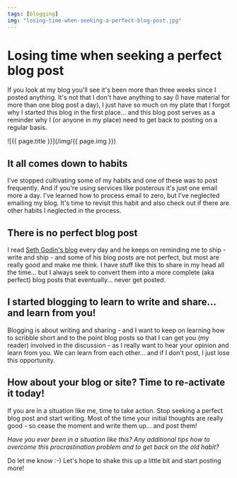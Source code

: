 ```yaml
---
tags: [blogging]
img: "losing-time-when-seeking-a-perfect-blog-post.jpg"
---
```


# Losing time when seeking a perfect blog post


If you look at my blog you'll see it's been more than three weeks since I posted anything. It's not that I don't have anything to say (I have material for more than one blog post a day), I just have so much on my plate that I forgot why I started this blog in the first place... and this blog post serves as a reminder why I (or anyone in my place) need to get back to posting on a regular basis.

<!--More-->

![{{ page.title }}](/img/{{ page.img }})

## It all comes down to habits

I've stopped cultivating some of my habits and one of these was to post frequently. And if you're using services like posterous it's just one email more a day. I've learned how to process email to zero, but I've neglected emailing my blog. It's time to revisit this habit and also check out if there are other habits I neglected in the process.

## There is no perfect blog post

I read [Seth Godin's blog](http://sethgodin.typepad.com/) every day and he keeps on reminding me to ship - write and ship - and some of his blog posts are not perfect, but most are really good and make me think. I have stuff like this to share in my head all the time... but I always seek to convert them into a more complete (aka perfect) blog posts that eventually... never get posted.

## I started blogging to learn to write and share... and learn from you!

Blogging is about writing and sharing - and I want to keep on learning how to scribble short and to the point blog posts so that I can get you (my reader) involved in the discussion - as I really want to hear your opinion and learn from you. We can learn from each other... and if I don't post, I just lose this opportunity.

## How about your blog or site? Time to re-activate it today!

If you are in a situation like me, time to take action. Stop seeking a perfect blog post and start writing. Most of the time your initial thoughts are really good - so cease the moment and write them up... and post them!

_Have you ever been in a situation like this? Any additional tips how to overcome this procrastination problem and to get back on the old habit?_

Do let me know :-) Let's hope to shake this up a little bit and start posting more!

  
  
  
 

  



[n]: https://michael.gratis/nozbe
